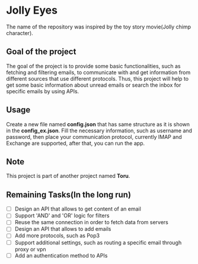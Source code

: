 # Jolly Eyes
The name of the repository was inspired by the toy story movie(Jolly chimp character).

## Goal of the project
The goal of the project is to provide some basic functionalities, such as fetching and filtering emails, to communicate with and get information from different sources 
that use different protocols. Thus, this project will help to get some basic information about unread emails or search the inbox for specific emails by using APIs.

## Usage
Create a new file named **config.json** that has same structure as it is shown in the **config_ex.json**. Fill the necessary information, such as username and password, then place your 
communication protocol, currently IMAP and Exchange are supported, after that, you can run the app.

## Note
This project is part of another project named **Toru**.

## Remaining Tasks(In the long run)

- [ ] Design an API that allows to get content of an email
- [ ] Support 'AND' and 'OR' logic for filters
- [ ] Reuse the same connection in order to fetch data from servers
- [ ] Design an API that allows to add emails
- [ ] Add more protocols, such as Pop3
- [ ] Support additional settings, such as routing a specific email through proxy or vpn
- [ ] Add an authentication method to APIs
